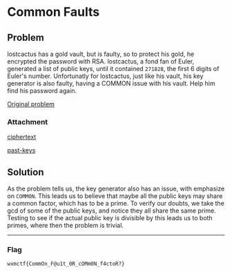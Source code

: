 # Common Faults

## Problem
lostcactus has a gold vault, but is faulty, so to protect his gold, he encrypted the password with RSA. lostcactus, a fond fan of Euler, generated a list of public keys, until it contained `271828`, the first 6 digits of Euler's number. Unfortunatly for lostcactus, just like his vault, his key generator is also faulty, having a COMMON issue with his vault. Help him find his password again.

[Original problem](https://ctf.mcpt.ca/problem/wxm24crypto2)

### Attachment

[ciphertext](./ciphertext) 

[past-keys](./past_keys)

## Solution

As the problem tells us, the key generator also has an issue, with emphasize on `COMMON`. This leads us to believe that maybe all the public keys may share a common factor, which has to be a prime. To verify our doubts, we take the gcd of some of the public keys, and notice they all share the same prime. Testing to see if the actual public key is divisible by this leads us to both primes, where then the problem is trivial.

***
### Flag 
```wxmctf{CommOn_F@u1t_0R_cOMm0N_f4ctoR?}```